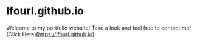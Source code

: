# lfourl.github.io
Welcome to my portfolio website! 
Take a look and feel free to contact me!
(Click Here)[https://lfourl.github.io]
